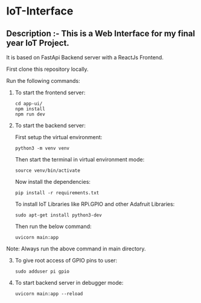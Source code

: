 # IoT-Interface

## Description :- This is a Web Interface for my final year IoT Project.

It is based on FastApi Backend server with a ReactJs Frontend.

First clone this repository locally.

Run the following commands:

1. To start the frontend server:

   ```
   cd app-ui/
   npm install
   npm run dev
   ```

2. To start the backend server:

   First setup the virtual environment:

   ```
   python3 -m venv venv
   ```

   Then start the terminal in virtual environment mode:

   ```
   source venv/bin/activate
   ```

   Now install the dependencies:

   ```
   pip install -r requirements.txt
   ```

   To install IoT Libraries like RPi.GPIO and other Adafruit Libraries:

   ```
   sudo apt-get install python3-dev
   ```

   Then run the below command:

   ```
   uvicorn main:app
   ```

Note: Always run the above command in main directory.

3. To give root access of GPIO pins to user:

   ```
   sudo adduser pi gpio
   ```

4. To start backend server in debugger mode:

   ```
   uvicorn main:app --reload
   ```
